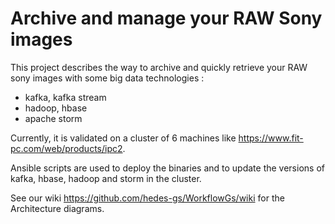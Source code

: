 # Archive and manage your RAW Sony images

This project describes the way to archive and quickly retrieve your RAW sony images with some big data technologies :
- kafka, kafka stream
- hadoop, hbase
- apache storm

Currently, it is validated on a cluster of 6 machines like https://www.fit-pc.com/web/products/ipc2.

Ansible scripts are used to deploy the binaries and to update the versions of kafka, hbase, hadoop and storm in the cluster.


See our wiki https://github.com/hedes-gs/WorkflowGs/wiki for the Architecture diagrams.

